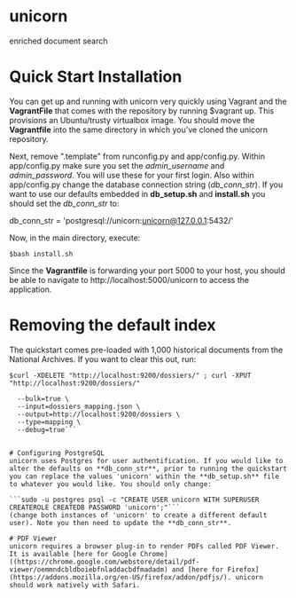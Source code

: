 # unicorn
enriched document search

# Quick Start Installation
You can get up and running with unicorn very quickly using Vagrant and the **VagrantFile** that comes with the repository by running $vagrant up. This provisions an Ubuntu/trusty virtualbox image. You should move the **Vagrantfile** into the same directory in which you've cloned the unicorn repository.

Next, remove ".template" from runconfig.py and app/config.py. Within app/config.py make sure you set the *admin_username* and *admin_password*. You will use these for your first login. Also within app/config.py change the database connection string (*db_conn_str*). If you want to use our defaults embedded in **db_setup.sh** and **install.sh** you should set the *db_conn_str* to:

db_conn_str = 'postgresql://unicorn:unicorn@127.0.0.1:5432/'

Now, in the main directory, execute:

```$bash install.sh```

Since the **Vagrantfile** is forwarding your port 5000 to your host, you should be able to navigate to http://localhost:5000/unicorn to access the application.


# Removing the default index
The quickstart comes pre-loaded with 1,000 historical documents from the National Archives. If you want to clear this out, run:

```$curl -XDELETE "http://localhost:9200/dossiers/" ; curl -XPUT "http://localhost:9200/dossiers/"``` 

```$sudo elasticdump \
  --bulk=true \
  --input=dossiers_mapping.json \
  --output=http://localhost:9200/dossiers \
  --type=mapping \
  --debug=true```


# Configuring PostgreSQL
unicorn uses Postgres for user authentification. If you would like to alter the defaults on **db_conn_str**, prior to running the quickstart you can replace the values 'unicorn' within the **db_setup.sh** file to whatever you would like. You should only change:

```sudo -u postgres psql -c "CREATE USER unicorn WITH SUPERUSER CREATEROLE CREATEDB PASSWORD 'unicorn';"``` 
(change both instances of 'unicorn' to create a different default user). Note you then need to update the **db_conn_str**.

# PDF Viewer
unicorn requires a browser plug-in to render PDFs called PDF Viewer. It is available [here for Google Chrome]((https://chrome.google.com/webstore/detail/pdf-viewer/oemmndcbldboiebfnladdacbdfmadadm) and [here for Firefox](https://addons.mozilla.org/en-US/firefox/addon/pdfjs/). unicorn should work natively with Safari.